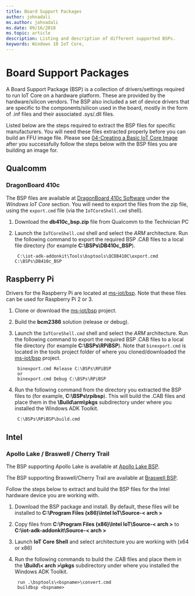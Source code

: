 ```yaml
--- 
title: Board Support Packages
author: johnadali
ms.author: johnadali
ms.date: 09/16/2018 
ms.topic: article 
description: Listing and description of different supported BSPs.
keywords: Windows 10 IoT Core, 
--- 
```


# Board Support Packages

A Board Support Package (BSP) is a collection of drivers/settings required to run IoT Core on a hardware platform. These are provided by the hardware/silicon vendors. The BSP also included a set of device drivers that are specific to the components/silicon used in the board, mostly in the form of .inf files and their associated .sys/.dll files.

Listed below are the steps required to extract the BSP files for specific manufacturers. You will need these files extracted properly before you can build an FFU image file. Please see [04-Creating a Basic IoT Core Image](04-CreateBasicImage.md) after you successfully follow the steps below with the BSP files you are building an image for.


## Qualcomm
### DragonBoard 410c
The BSP files are available at [DragonBoard 410c Software](https://developer.qualcomm.com/hardware/dragonboard-410c/software) under the *Windows IoT Core* section. You will need to export the files from the zip file, using the `export.cmd` file (via the `IoTCoreShell.cmd` shell).

1. Download the **db410c_bsp.zip** file from Qualcomm to the Technician PC

2. Launch the `IoTCoreShell.cmd` shell and select the *ARM* architecture. Run the following command to export the required BSP .CAB files to a local file directory (for example **C:\BSPs\DB410c_BSP**).

        C:\iot-adk-addonkit\Tools\bsptools\QCDB410C\export.cmd C:\BSPs\DB410c_BSP
        
## Raspberry Pi
Drivers for the Raspberry Pi are located at [ms-iot/bsp](https://github.com/ms-iot/bsp). Note that these files can be used for Raspberry Pi 2 or 3.

1. Clone or download the [ms-iot/bsp](https://github.com/ms-iot/bsp) project.
2. Build the **bcm2386** solution (release or debug).
3. Launch the `IoTCoreShell.cmd` shell and select the *ARM* architecture. Run the following command to export the required BSP .CAB files to a local file directory (for example **C:\BSPs\RPiBSP**). Note that `binexport.cmd` is located in the tools project folder of where you cloned/downloaded the [ms-iot/bsp](https://github.com/ms-iot/bsp) project.

        binexport.cmd Release C:\BSPs\RPiBSP
        or
        binexport.cmd Debug C:\BSPs\RPiBSP


4. Run the following command from the directory you extracted the BSP files to (for example, **C:\BSPs\rpibsp**). This will build the .CAB files and place them in the **\Build\arm\pkgs** subdirectory under where you installed the Windows ADK Toolkit.

        C:\BSPs\RPiBSP\build.cmd 

## Intel
### Apollo Lake / Braswell / Cherry Trail
The BSP supporting Apollo Lake is available at [Apollo Lake BSP](https://www.intel.com/content/www/us/en/embedded/products/apollo-lake/technical-library.html).

The BSP supporting Braswell/Cherry Trail are available at [Braswell BSP](https://www.intel.com/content/www/us/en/embedded/products/braswell/software-and-drivers.html).

Follow the steps below to extract and build the BSP files for the Intel hardware device you are working with.

1. Download the BSP package and install. By default, these files will be installed to **C:\Program Files (x86)\Intel IoT\Source-< arch >**
2. Copy files from **C:\Program Files (x86)\Intel IoT\Source-< arch >** to **C:\iot-adk-addonkit\Source-< arch >**
3. Launch **IoT Core Shell** and select architecture you are working with (x64 or x86)
4. Run the following commands to build the .CAB files and place them in the **\Build\\< arch >\pkgs** subdirectory under where you installed the Windows ADK Toolkit.
        
        run .\bsptools\<bspname>\convert.cmd
        buildbsp <bspname>


